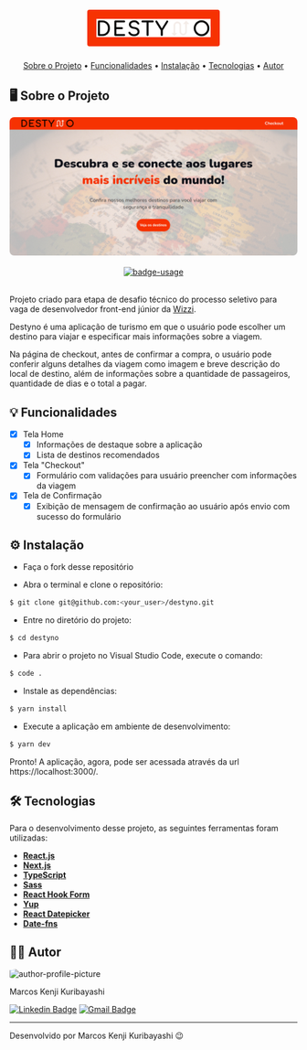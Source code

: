 <!-- CABEÇALHO -->
<div id="readme-top" align="center">
    <h1>
        <img style="background-color:#f63202;padding:16px;border-radius:4px" width=200 src="/public/destyno.svg" alt="project-name" />
    </h1>
    <p>
        <a href="#%EF%B8%8F-sobre-o-projeto" >Sobre o Projeto</a> •
        <a href="#-funcionalidades">Funcionalidades</a> •
        <a href="#%EF%B8%8F-instalação">Instalação</a> •
        <a href="#%EF%B8%8F-tecnologias">Tecnologias</a> •
        <a href="#-autor">Autor</a>
    </p>
</div>

<!-- SOBRE O PROJETO -->

## 🖥️ Sobre o Projeto

<div align="center">
    <a href="https://destyno.vercel.app/">
        <img src="/public/home.png" width=800 style="border-radius:8px" />
    </a>
    <br/>
    <br/>
    <a href="https://destyno.vercel.app/">
        <img src="https://img.shields.io/badge/demo-ver%20aplicação-blue?style=for-the-badge" alt="badge-usage" >
    </a>
</div>

<br/>

Projeto criado para etapa de desafio técnico do processo seletivo para vaga de desenvolvedor front-end júnior da [Wizzi](https://github.com/Wizzi-Oficial/tech_challenge).

Destyno é uma aplicação de turismo em que o usuário pode escolher um destino para viajar e especificar mais informações sobre a viagem.

Na página de checkout, antes de confirmar a compra, o usuário pode conferir alguns detalhes da viagem como imagem e breve descrição do local de destino, além de informações sobre a quantidade de passageiros, quantidade de dias e o total a pagar.

<!-- FUNCIONALIDADES -->

## 💡 Funcionalidades

- [x] Tela Home
  - [x] Informações de destaque sobre a aplicação
  - [x] Lista de destinos recomendados
- [x] Tela "Checkout"
  - [x] Formulário com validações para usuário preencher com informações da viagem
- [x] Tela de Confirmação
  - [x] Exibição de mensagem de confirmação ao usuário após envio com sucesso do formulário

<!-- INSTALAÇÃO -->

## ⚙️ Instalação

- Faça o fork desse repositório

- Abra o terminal e clone o repositório:

```Bash
$ git clone git@github.com:<your_user>/destyno.git
```

- Entre no diretório do projeto:

```Bash
$ cd destyno
```

- Para abrir o projeto no Visual Studio Code, execute o comando:

```Bash
$ code .
```

- Instale as dependências:

```Bash
$ yarn install
```

- Execute a aplicação em ambiente de desenvolvimento:

```Bash
$ yarn dev
```

Pronto! A aplicação, agora, pode ser acessada através da url https://localhost:3000/.

<!-- TECNOLOGIAS -->

## 🛠️ Tecnologias

Para o desenvolvimento desse projeto, as seguintes ferramentas foram utilizadas:

- **[React.js](https://pt-br.reactjs.org/)**
- **[Next.js](https://nextjs.org/)**
- **[TypeScript](https://www.typescriptlang.org/)**
- **[Sass](https://sass-lang.com/)**
- **[React Hook Form](https://react-hook-form.com/)**
- **[Yup](https://github.com/jquense/yup)**
- **[React Datepicker](https://www.npmjs.com/package/react-datepicker)**
- **[Date-fns](https://date-fns.org/)**

## 👨‍💻 Autor

<img style="border-radius: 15%;" src="https://gitlab.com/uploads/-/system/user/avatar/8603970/avatar.png?width=400" width=70 alt="author-profile-picture"/>

Marcos Kenji Kuribayashi

[![Linkedin Badge](https://img.shields.io/badge/-LinkedIn-blue?style=flat&logo=Linkedin&logoColor=white)](https://www.linkedin.com/in/marcos-kuribayashi/) [![Gmail Badge](https://img.shields.io/badge/-marcosken13@gmail.com-c14438?style=flat&logo=Gmail&logoColor=white)](mailto:marcosken13@gmail.com)

---

Desenvolvido por Marcos Kenji Kuribayashi 😉
